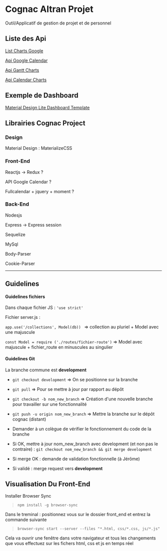 # Cognac Altran Projet

Outil/Applicatif de gestion de projet et de personnel


## Liste des Api 

[List Charts Google](https://developers.google.com/chart/interactive/docs/)

[Api Google Calendar](https://developers.google.com/google-apps/calendar/)

[Api Gantt Charts](https://developers.google.com/chart/interactive/docs/gallery/ganttchart)

[Api Calendar Charts](https://developers.google.com/chart/interactive/docs/gallery/calendar)


## Exemple de Dashboard

[Material Design Lite Dashboard Template](https://getmdl.io/templates/dashboard/index.html)

## Librairies Cognac Project

### Design
Material Design : MaterializeCSS

### Front-End
Reactjs → Redux ?

API Google Calendar ?

Fullcalendar + jquery + moment ?

### Back-End
Nodesjs

Express → Express session

Sequelize

MySql

Body-Parser

Cookie-Parser

___

## Guidelines

#### Guidelines fichiers

Dans chaque fichier JS : `'use strict'`

Fichier server.js :

`app.use('/collections', Model(db)) ` => collection au pluriel + Model avec une majuscule

`const Model = require ('./routes/fichier-route')` => Model avec majuscule + fichier_route en minuscules au singulier

#### Guidelines Git

La branche commune est **development**
+ `git checkout development` => On se positionne sur la branche

+ `git pull` => Pour se mettre à jour par rapport au dépôt

+ `git checkout -b nom_new_branch` => Création d'une nouvelle branche pour travailler sur une fonctionnalité

+ `git push -u origin nom_new_branch` => Mettre la branche sur le dépôt cognac (distant)

+ Demander à un colègue de vérifier le fonctionnement du code de la branche

+ Si OK, mettre à jour nom_new_branch avec development (et non pas le contraire) : `git checkout nom_new_branch && git merge development`

+ Si merge OK : demande de validation fonctionnelle (à Jérôme)

+ Si validé : merge request vers **development**

## Visualisation Du Front-End

Installer Browser Sync

> `npm install -g browser-sync`

Dans le treminal : positionnez vous sur le dossier front_end et entrez la commande suivante

> `browser-sync start --server --files "*.html, css/*.css, js/*.js"`

Cela va ouvrir une fenêtre dans votre navigateur et tous les changements que vous effectuez sur les fichers html, css et js en temps réel